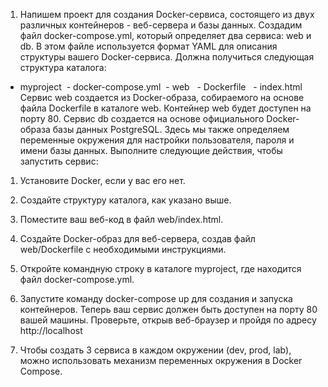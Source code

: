 1. Напишем проект для создания Docker-сервиса, состоящего из двух различных контейнеров - веб-сервера и базы данных. Создадим файл docker-compose.yml, который определяет два сервиса: web и db.  В этом файле используется формат YAML для описания структуры вашего Docker-сервиса. Должна получиться следующая структура каталога:
- myproject
 - docker-compose.yml
 - web
  - Dockerfile
  - index.html
Сервис web создается из Docker-образа, собираемого на основе файла Dockerfile в каталоге web. Контейнер web будет доступен на порту 80.
Сервис db создается на основе официального Docker-образа базы данных PostgreSQL. Здесь мы также определяем переменные окружения для настройки пользователя, пароля и имени базы данных.
Выполните следующие действия, чтобы запустить сервис:
1. Установите Docker, если у вас его нет.
2. Создайте структуру каталога, как указано выше.
3. Поместите ваш веб-код в файл web/index.html.
4. Создайте Docker-образ для веб-сервера, создав файл web/Dockerfile с необходимыми инструкциями.
5. Откройте командную строку в каталоге myproject, где находится файл docker-compose.yml.
6. Запустите команду docker-compose up для создания и запуска контейнеров.
Теперь ваш сервис должен быть доступен на порту 80 вашей машины. Проверьте, открыв веб-браузер и пройдя по адресу http://localhost

2.  Чтобы создать 3 сервиса в каждом окружении (dev, prod, lab), можно использовать механизм переменных окружения в Docker Compose. 